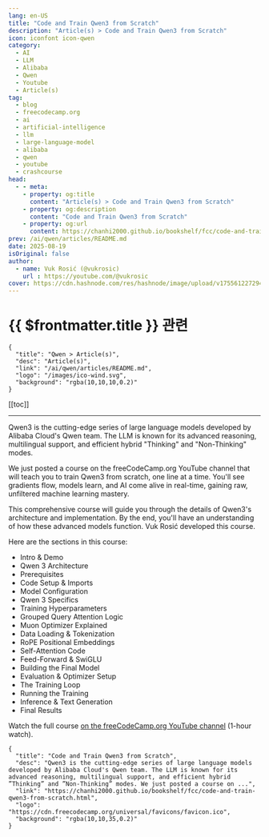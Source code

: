 ```yaml
---
lang: en-US
title: "Code and Train Qwen3 from Scratch"
description: "Article(s) > Code and Train Qwen3 from Scratch"
icon: iconfont icon-qwen
category:
  - AI
  - LLM
  - Alibaba
  - Qwen
  - Youtube
  - Article(s)
tag:
  - blog
  - freecodecamp.org
  - ai
  - artificial-intelligence
  - llm
  - large-language-model
  - alibaba
  - qwen
  - youtube
  - crashcourse
head:
  - - meta:
    - property: og:title
      content: "Article(s) > Code and Train Qwen3 from Scratch"
    - property: og:description
      content: "Code and Train Qwen3 from Scratch"
    - property: og:url
      content: https://chanhi2000.github.io/bookshelf/fcc/code-and-train-qwen3-from-scratch.html
prev: /ai/qwen/articles/README.md
date: 2025-08-19
isOriginal: false
author:
  - name: Vuk Rosić (@vukrosic)
    url : https://youtube.com/@vukrosic
cover: https://cdn.hashnode.com/res/hashnode/image/upload/v1755612272947/659f3387-f93f-47b7-9b4b-fd12ae1b4c4c.png
---
```


# {{ $frontmatter.title }} 관련

```component VPCard
{
  "title": "Qwen > Article(s)",
  "desc": "Article(s)",
  "link": "/ai/qwen/articles/README.md",
  "logo": "/images/ico-wind.svg",
  "background": "rgba(10,10,10,0.2)"
}
```

[[toc]]

---

<SiteInfo
  name="Code and Train Qwen3 from Scratch"
  desc="Qwen3 is the cutting-edge series of large language models developed by Alibaba Cloud's Qwen team. The LLM is known for its advanced reasoning, multilingual support, and efficient hybrid ”Thinking” and ”Non-Thinking” modes. We just posted a course on ..."
  url="https://freecodecamp.org/news/code-and-train-qwen3-from-scratch"
  logo="https://cdn.freecodecamp.org/universal/favicons/favicon.ico"
  preview="https://cdn.hashnode.com/res/hashnode/image/upload/v1755612272947/659f3387-f93f-47b7-9b4b-fd12ae1b4c4c.png"/>

Qwen3 is the cutting-edge series of large language models developed by Alibaba Cloud's Qwen team. The LLM is known for its advanced reasoning, multilingual support, and efficient hybrid "Thinking" and "Non-Thinking" modes.

We just posted a course on the freeCodeCamp.org YouTube channel that will teach you to train Qwen3 from scratch, one line at a time. You'll see gradients flow, models learn, and AI come alive in real-time, gaining raw, unfiltered machine learning mastery.

This comprehensive course will guide you through the details of Qwen3's architecture and implementation. By the end, you'll have an understanding of how these advanced models function. Vuk Rosić developed this course.

Here are the sections in this course:

- Intro & Demo
- Qwen 3 Architecture
- Prerequisites
- Code Setup & Imports
- Model Configuration
- Qwen 3 Specifics
- Training Hyperparameters
- Grouped Query Attention Logic
- Muon Optimizer Explained
- Data Loading & Tokenization
- RoPE Positional Embeddings
- Self-Attention Code
- Feed-Forward & SwiGLU
- Building the Final Model
- Evaluation & Optimizer Setup
- The Training Loop
- Running the Training
- Inference & Text Generation
- Final Results

Watch the full course [<VPIcon icon="fa-brands fa-youtube"/>on the freeCodeCamp.org YouTube channel](https://youtu.be/Jaj_SQsF-BI) (1-hour watch).

<VidStack src="youtube/Jaj_SQsF-BI" />

<!-- TODO: add ARTICLE CARD -->
```component VPCard
{
  "title": "Code and Train Qwen3 from Scratch",
  "desc": "Qwen3 is the cutting-edge series of large language models developed by Alibaba Cloud's Qwen team. The LLM is known for its advanced reasoning, multilingual support, and efficient hybrid ”Thinking” and ”Non-Thinking” modes. We just posted a course on ...",
  "link": "https://chanhi2000.github.io/bookshelf/fcc/code-and-train-qwen3-from-scratch.html",
  "logo": "https://cdn.freecodecamp.org/universal/favicons/favicon.ico",
  "background": "rgba(10,10,35,0.2)"
}
```
